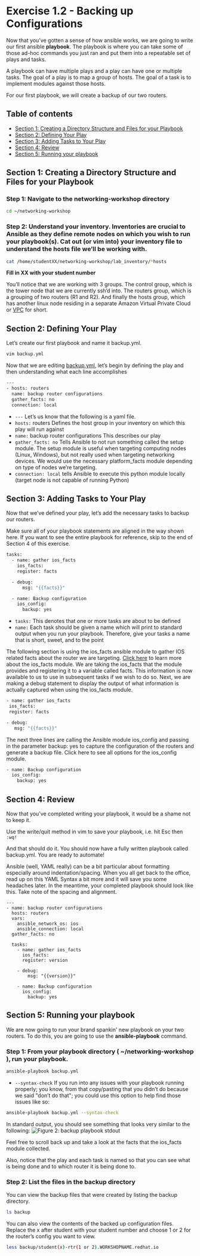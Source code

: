 # Exercise 1.2 - Backing up Configurations

Now that you’ve gotten a sense of how ansible works, we are going to write our first ansible **playbook**. The playbook is where you can take some of those ad-hoc commands you just ran and put them into a repeatable set of plays and tasks.

A playbook can have multiple plays and a play can have one or multiple tasks. The goal of a play is to map a group of hosts. The goal of a task is to implement modules against those hosts.

For our first playbook, we will create a backup of our two routers.

## Table of contents
- [Section 1: Creating a Directory Structure and Files for your Playbook](#section-1-creating-a-directory-structure-and-files-for-your-playbook)
- [Section 2: Defining Your Play](#section-2-defining-your-play)
- [Section 3: Adding Tasks to Your Play](#section-3-adding-tasks-to-your-play)
- [Section 4: Review](#section-4-review)
- [Section 5: Running your playbook](#section-5-running-your-playbook)

## Section 1: Creating a Directory Structure and Files for your Playbook

### Step 1: Navigate to the networking-workshop directory

```bash
cd ~/networking-workshop
```

### Step 2: Understand your inventory. Inventories are crucial to Ansible as they define remote nodes on which you wish to run your playbook(s). Cat out (or vim into) your inventory file to understand the hosts file we’ll be working with.

```bash
cat /home/studentXX/networking-workshop/lab_inventory/*hosts
```
**Fill in XX with your student number**

You’ll notice that we are working with 3 groups. The control group, which is the tower node that we are currently ssh’d into. The routers group, which is a grouping of two routers (R1 and R2). And finally the hosts group, which has another linux node residing in a separate Amazon Virtual Private Cloud or [VPC](https://aws.amazon.com/vpc/) for short.

## Section 2: Defining Your Play

Let’s create our first playbook and name it backup.yml.

```bash
vim backup.yml
```

Now that we are editing [backup.yml](backup.yml), let’s begin by defining the play and then understanding what each line accomplishes

```bash
---
- hosts: routers
  name: backup router configurations
  gather_facts: no
  connection: local
```  

 - `---` Let’s us know that the following is a yaml file.
 - `hosts:` routers Defines the host group in your inventory on which this play will run against
 - `name:` backup router configurations This describes our play
 - `gather_facts: no` Tells Ansible to not run something called the setup module. The setup module is useful when targeting computing nodes (Linux, Windows), but not really used when targeting networking devices. We would use the necessary platform_facts module depending on type of nodes we’re targeting.
 - `connection: local` tells Ansible to execute this python module locally (target node is not capable of running Python)

## Section 3: Adding Tasks to Your Play

Now that we’ve defined your play, let’s add the necessary tasks to backup our routers.

Make sure all of your playbook statements are aligned in the way shown here.
If you want to see the entire playbook for reference, skip to the end of Section 4 of this exercise.

```bash
tasks:
  - name: gather ios_facts
    ios_facts:
    register: facts

  - debug:
      msg: "{{facts}}"

  - name: Backup configuration
    ios_config:
      backup: yes
```      

 - `tasks:` This denotes that one or more tasks are about to be defined
 - `name:` Each task should be given a name which will print to standard output when you run your playbook. Therefore, give your tasks a name that is short, sweet, and to the point

 The following section is using the ios_facts ansible module to gather IOS related facts about the router we are targeting. [Click here](http://docs.ansible.com/ansible/latest/ios_facts_module.html) to learn more about the ios_facts module.  We are taking the ios_facts that the module provides and registering it to a variable called facts. This information is now available to us to use in subsequent tasks if we wish to do so. Next, we are making a debug statement to display the output of what information is actually captured when using the ios_facts module.

 ```bash
 - name: gather ios_facts
  ios_facts:
  register: facts

- debug:
    msg: "{{facts}}"
```

The next three lines are calling the Ansible module ios_config and passing in the parameter backup: yes to capture the configuration of the routers and generate a backup file. Click here to see all options for the ios_config module.

```bash
- name: Backup configuration
  ios_config:
    backup: yes
```

## Section 4: Review

Now that you’ve completed writing your playbook, it would be a shame not to keep it.

Use the write/quit method in vim to save your playbook, i.e. hit Esc then `:wq!`

And that should do it. You should now have a fully written playbook called backup.yml. You are ready to automate!

Ansible (well, YAML really) can be a bit particular about formatting especially around indentation/spacing. When you all get back to the office, read up on this YAML Syntax a bit more and it will save you some headaches later. In the meantime, your completed playbook should look like this. Take note of the spacing and alignment.
```
---
- name: backup router configurations
  hosts: routers
  vars:
    ansible_network_os: ios
    ansible_connection: local
  gather_facts: no

  tasks:
    - name: gather ios_facts
      ios_facts:
      register: version

    - debug:
        msg: "{{version}}"

    - name: Backup configuration
      ios_config:
        backup: yes
```        

## Section 5: Running your playbook

We are now going to run your brand spankin' new playbook on your two routers. To do this, you are going to use the **ansible-playbook** command.

### Step 1: From your playbook directory ( ~/networking-workshop ), run your playbook.

```bash
ansible-playbook backup.yml
```

 - `--syntax-check` If you run into any issues with your playbook running properly; you know, from that copy/pasting that you didn’t do because we said "don’t do that"; you could use this option to help find those issues like so:
 ```bash
 ansible-playbook backup.yml --syntax-check
```

In standard output, you should see something that looks very similar to the following:
![Figure 2: backup playbook stdout](playbook-output.png)

Feel free to scroll back up and take a look at the facts that the ios_facts module collected.

Also, notice that the play and each task is named so that you can see what is being done and to which router it is being done to.

### Step 2: List the files in the backup directory
You can view the backup files that were created by listing the backup directory.

```bash
ls backup
```

You can also view the contents of the backed up configuration files.
Replace the x after student with your student number and choose 1 or 2 for the router’s config you want to view.
```bash
less backup/student(x)-rtr(1 or 2).WORKSHOPNAME.redhat.io
```
